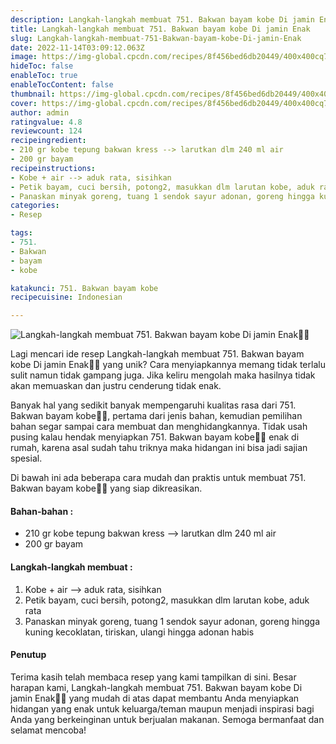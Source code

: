 ```yaml
---
description: Langkah-langkah membuat 751. Bakwan bayam kobe Di jamin Enak"
title: Langkah-langkah membuat 751. Bakwan bayam kobe Di jamin Enak
slug: Langkah-langkah-membuat-751-Bakwan-bayam-kobe-Di-jamin-Enak
date: 2022-11-14T03:09:12.063Z
image: https://img-global.cpcdn.com/recipes/8f456bed6db20449/400x400cq70/photo.jpg
hideToc: false
enableToc: true
enableTocContent: false
thumbnail: https://img-global.cpcdn.com/recipes/8f456bed6db20449/400x400cq70/photo.jpg
cover: https://img-global.cpcdn.com/recipes/8f456bed6db20449/400x400cq70/photo.jpg
author: admin
ratingvalue: 4.8
reviewcount: 124
recipeingredient:
- 210 gr kobe tepung bakwan kress --> larutkan dlm 240 ml air
- 200 gr bayam
recipeinstructions:
- Kobe + air --> aduk rata, sisihkan
- Petik bayam, cuci bersih, potong2, masukkan dlm larutan kobe, aduk rata
- Panaskan minyak goreng, tuang 1 sendok sayur adonan, goreng hingga kuning kecoklatan, tiriskan, ulangi hingga adonan habis
categories:
- Resep

tags:
- 751.
- Bakwan
- bayam
- kobe

katakunci: 751. Bakwan bayam kobe
recipecuisine: Indonesian

---
```


![Langkah-langkah membuat 751. Bakwan bayam kobe Di jamin Enak👩‍🍳](https://img-global.cpcdn.com/recipes/8f456bed6db20449/400x400cq70/photo.jpg)

Lagi mencari ide resep Langkah-langkah membuat 751. Bakwan bayam kobe Di jamin Enak👩‍🍳 yang unik? Cara menyiapkannya memang tidak terlalu sulit namun tidak gampang juga. Jika keliru mengolah maka hasilnya tidak akan memuaskan dan justru cenderung tidak enak.

Banyak hal yang sedikit banyak mempengaruhi kualitas rasa dari 751. Bakwan bayam kobe👩‍🍳, pertama dari jenis bahan, kemudian pemilihan bahan segar sampai cara membuat dan menghidangkannya. Tidak usah pusing kalau hendak menyiapkan 751. Bakwan bayam kobe👩‍🍳 enak di rumah, karena asal sudah tahu triknya maka hidangan ini bisa jadi sajian spesial.

Di bawah ini ada beberapa cara mudah dan praktis untuk membuat 751. Bakwan bayam kobe👩‍🍳 yang siap dikreasikan.

<!--inarticleads1-->

#### Bahan-bahan :

- 210 gr kobe tepung bakwan kress --> larutkan dlm 240 ml air
- 200 gr bayam

<!--inarticleads2-->

#### Langkah-langkah membuat :

1. Kobe + air --> aduk rata, sisihkan
1. Petik bayam, cuci bersih, potong2, masukkan dlm larutan kobe, aduk rata
1. Panaskan minyak goreng, tuang 1 sendok sayur adonan, goreng hingga kuning kecoklatan, tiriskan, ulangi hingga adonan habis

#### Penutup

Terima kasih telah membaca resep yang kami tampilkan di sini. Besar harapan kami, Langkah-langkah membuat 751. Bakwan bayam kobe Di jamin Enak👩‍🍳 yang mudah di atas dapat membantu Anda menyiapkan hidangan yang enak untuk keluarga/teman maupun menjadi inspirasi bagi Anda yang berkeinginan untuk berjualan makanan. Semoga bermanfaat dan selamat mencoba!